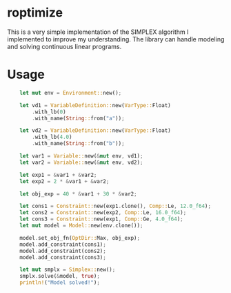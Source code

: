 # roptimize
This is a very simple implementation of the SIMPLEX algorithm I implemented to improve my understanding. The library can handle modeling and solving continuous linear programs.

# Usage

```rust
    let mut env = Environment::new();

    let vd1 = VariableDefinition::new(VarType::Float)
        .with_lb(0)
        .with_name(String::from("a"));

    let vd2 = VariableDefinition::new(VarType::Float)
        .with_lb(4.0)
        .with_name(String::from("b"));

    let var1 = Variable::new(&mut env, vd1);
    let var2 = Variable::new(&mut env, vd2);

    let exp1 = &var1 + &var2;
    let exp2 = 2 * &var1 + &var2;

    let obj_exp = 40 * &var1 + 30 * &var2;

    let cons1 = Constraint::new(exp1.clone(), Comp::Le, 12.0_f64);
    let cons2 = Constraint::new(exp2, Comp::Le, 16.0_f64);
    let cons3 = Constraint::new(exp1, Comp::Ge, 4.0_f64);
    let mut model = Model::new(env.clone());

    model.set_obj_fn(OptDir::Max, obj_exp);
    model.add_constraint(cons1);
    model.add_constraint(cons2);
    model.add_constraint(cons3);

    let mut smplx = Simplex::new();
    smplx.solve(&model, true);
    println!("Model solved!");
```

